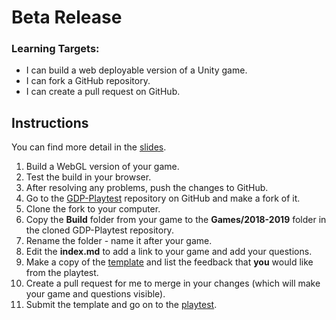 ---
---

[//]: # (<p><iframe src="https://douglasurner.github.io/GDP2/units/super-showcase/SSC.5-beta-release/" width="100%" height="666px"></iframe></p>)

# Beta Release

[slides]: <https://docs.google.com/presentation/d/1VyPAxRbLP90H9IzFjSeHNPmrEqqRmdrdk_j4Y7v7chc/edit?usp=sharing>
[template]: <https://docs.google.com/document/d/16W-PT8t8KqZC8IV52OgroBG3W65gts5mQ9yKROutdD0/edit?usp=sharing>

### Learning Targets:

* I can build a web deployable version of a Unity game.
* I can fork a GitHub repository.
* I can create a pull request on GitHub.

## Instructions

You can find more detail in the [slides][].

1. Build a WebGL version of your game.
1. Test the build in your browser.
1. After resolving any problems, push the changes to GitHub.
1. Go to the [GDP-Playtest][gdp-playtest] repository on GitHub and make a fork of it.
1. Clone the fork to your computer.
1. Copy the **Build** folder from your game to the **Games/2018-2019** folder in the cloned GDP-Playtest repository.
1. Rename the folder - name it after your game.
1. Edit the **index.md** to add a link to your game and add your questions.
1. Make a copy of the [template][] and list the feedback that **you** would like from the playtest.
1. Create a pull request for me to merge in your changes (which will make your game and questions visible).
1. Submit the template and go on to the [playtest][].

[gdp-playtest]: <https://github.com/DouglasUrner/GDP-Playtest>
[playtest]: <>
